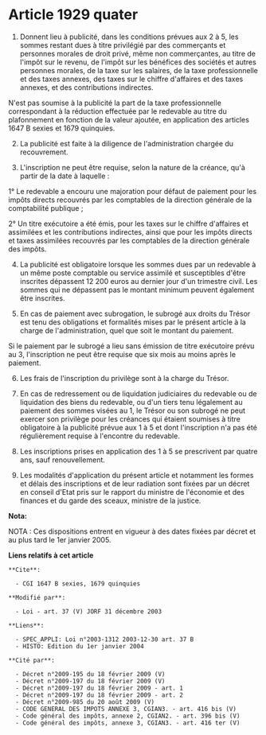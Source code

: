 # Article 1929 quater

1. Donnent lieu à publicité, dans les conditions prévues aux 2 à 5, les sommes restant dues à titre privilégié par des
commerçants et personnes morales de droit privé, même non commerçantes, au titre de l'impôt sur le revenu, de l'impôt sur les
bénéfices des sociétés et autres personnes morales, de la taxe sur les salaires, de la taxe professionnelle et des taxes
annexes, des taxes sur le chiffre d'affaires et des taxes annexes, et des contributions indirectes.

N'est pas soumise à la publicité la part de la taxe professionnelle correspondant à la réduction effectuée par le redevable
au titre du plafonnement en fonction de la valeur ajoutée, en application des articles 1647 B sexies et 1679 quinquies.

2. La publicité est faite à la diligence de l'administration chargée du recouvrement.

3. L'inscription ne peut être requise, selon la nature de la créance, qu'à partir de la date à laquelle :

1° Le redevable a encouru une majoration pour défaut de paiement pour les impôts directs recouvrés par les comptables de la
direction générale de la comptabilité publique ;

2° Un titre exécutoire a été émis, pour les taxes sur le chiffre d'affaires et assimilées et les contributions indirectes,
ainsi que pour les impôts directs et taxes assimilées recouvrés par les comptables de la direction générale des impôts.

4. La publicité est obligatoire lorsque les sommes dues par un redevable à un même poste comptable ou service assimilé et
susceptibles d'être inscrites dépassent 12 200 euros au dernier jour d'un trimestre civil. Les sommes qui ne dépassent pas le
montant minimum peuvent également être inscrites.

5. En cas de paiement avec subrogation, le subrogé aux droits du Trésor est tenu des obligations et formalités mises par le
présent article à la charge de l'administration, quel que soit le montant du paiement.

Si le paiement par le subrogé a lieu sans émission de titre exécutoire prévu au 3, l'inscription ne peut être requise que six
mois au moins après le paiement.

6. Les frais de l'inscription du privilège sont à la charge du Trésor.

7. En cas de redressement ou de liquidation judiciaires du redevable ou de liquidation des biens du redevable, ou d'un tiers
tenu légalement au paiement des sommes visées au 1, le Trésor ou son subrogé ne peut exercer son privilège pour les créances
qui étaient soumises à titre obligatoire à la publicité prévue aux 1 à 5 et dont l'inscription n'a pas été régulièrement
requise à l'encontre du redevable.

8. Les inscriptions prises en application des 1 à 5 se prescrivent par quatre ans, sauf renouvellement.

9. Les modalités d'application du présent article et notamment les formes et délais des inscriptions et de leur radiation
sont fixées par un décret en conseil d'Etat pris sur le rapport du ministre de l'économie et des finances et du garde des
sceaux, ministre de la justice.

**Nota:**

NOTA : Ces dispositions entrent en vigueur à des dates fixées par décret et au plus tard le 1er janvier 2005.

**Liens relatifs à cet article**

	**Cite**:

	  - CGI 1647 B sexies, 1679 quinquies

	**Modifié par**:

	  - Loi - art. 37 (V) JORF 31 décembre 2003

	**Liens**:

	  - SPEC_APPLI: Loi n°2003-1312 2003-12-30 art. 37 B
	  - HISTO: Edition du 1er janvier 2004

	**Cité par**:

	  - Décret n°2009-195 du 18 février 2009 (V)
	  - Décret n°2009-197 du 18 février 2009 (V)
	  - Décret n°2009-197 du 18 février 2009 - art. 1
	  - Décret n°2009-197 du 18 février 2009 - art. 2
	  - Décret n°2009-985 du 20 août 2009 (V)
	  - CODE GENERAL DES IMPOTS ANNEXE 3, CGIAN3. - art. 416 bis (V)
	  - Code général des impôts, annexe 2, CGIAN2. - art. 396 bis (V)
	  - Code général des impôts, annexe 3, CGIAN3. - art. 416 ter (V)

